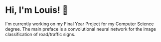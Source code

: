 
# Hi, I'm Louis! 👋

I'm currently working on my Final Year Project for my Computer Science degree. The main preface is a convolutional neural network for the image classification of road/traffic signs.

